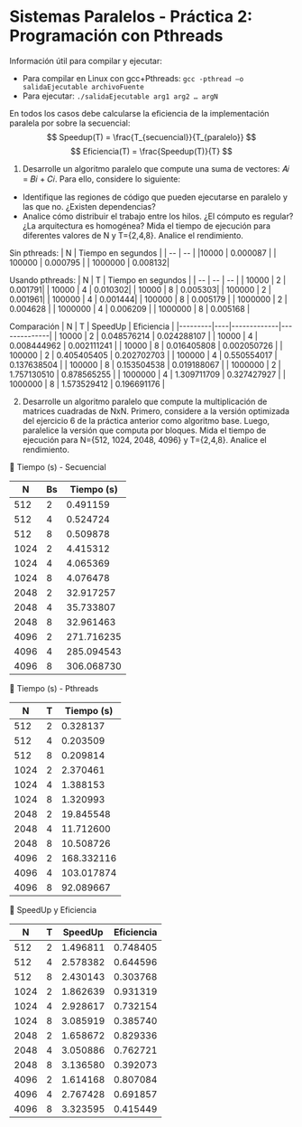 # Sistemas Paralelos - Práctica 2: Programación con Pthreads 

Información útil para compilar y ejecutar:
- Para compilar en Linux con gcc+Pthreads: `gcc -pthread –o salidaEjecutable archivoFuente`
- Para ejecutar: `./salidaEjecutable arg1 arg2 … argN`

En todos los casos debe calcularse la eficiencia de la implementación paralela por sobre la secuencial:
$$ Speedup(T) = \frac{T_{secuencial}}{T_{paralelo}} $$
$$ Eficiencia(T) = \frac{Speedup(T)}{T} $$


1. Desarrolle un algoritmo paralelo que compute una suma de vectores: 𝐴𝑖 = 𝐵𝑖 + 𝐶𝑖. Para ello, considere lo siguiente:
- Identifique las regiones de código que pueden ejecutarse en paralelo y las que no. ¿Existen dependencias?
- Analice cómo distribuir el trabajo entre los hilos. ¿El cómputo es regular? ¿La arquitectura es homogénea?
Mida el tiempo de ejecución para diferentes valores de N y T={2,4,8}. Analice el rendimiento.

Sin pthreads:
| N | Tiempo en segundos |
| -- | -- |
|10000 | 0.000087 |
| 100000 | 0.000795 |
| 1000000 | 0.008132|

Usando pthreads: 
| N | T | Tiempo en segundos |
| -- | -- | -- |
| 10000 | 2 | 0.001791| 
| 10000 | 4 | 0.010302|
| 10000 | 8 | 0.005303|
| 100000 | 2 | 0.001961|
| 100000 | 4 | 0.001444|
| 100000 | 8 | 0.005179 | 
| 1000000 | 2 | 0.004628 |
| 1000000 | 4 | 0.006209 |
| 1000000 | 8 | 0.005168 | 

Comparación 
| N       | T  | SpeedUp     | Eficiencia   |
|---------|----|-------------|--------------|
| 10000   | 2  | 0.048576214 | 0.024288107  |
| 10000   | 4  | 0.008444962 | 0.002111241  |
| 10000   | 8  | 0.016405808 | 0.002050726  |
| 100000  | 2  | 0.405405405 | 0.202702703  |
| 100000  | 4  | 0.550554017 | 0.137638504  |
| 100000  | 8  | 0.153504538 | 0.019188067  |
| 1000000 | 2  | 1.757130510 | 0.878565255  |
| 1000000 | 4  | 1.309711709 | 0.327427927  |
| 1000000 | 8  | 1.573529412 | 0.196691176  |


2. Desarrolle un algoritmo paralelo que compute la multiplicación de matrices cuadradas de NxN. Primero, considere a la versión optimizada del ejercicio 6 de la práctica anterior como algoritmo base. Luego, paralelice la versión que computa por bloques. Mida el tiempo de ejecución para N={512, 1024, 2048, 4096} y T={2,4,8}. Analice el rendimiento.

🔹 Tiempo (s) - Secuencial

| N    | Bs | Tiempo (s) |
|------|----|------------|
| 512  | 2  | 0.491159    |
| 512  | 4  | 0.524724    |
| 512  | 8  | 0.509878    |
| 1024 | 2  | 4.415312    |
| 1024 | 4  | 4.065369    |
| 1024 | 8  | 4.076478    |
| 2048 | 2  | 32.917257   |
| 2048 | 4  | 35.733807   |
| 2048 | 8  | 32.961463   |
| 4096 | 2  | 271.716235  |
| 4096 | 4  | 285.094543  |
| 4096 | 8  | 306.068730  |


🔹 Tiempo (s) - Pthreads

| N    | T  | Tiempo (s) |
|------|----|------------|
| 512  | 2  | 0.328137    |
| 512  | 4  | 0.203509    |
| 512  | 8  | 0.209814    |
| 1024 | 2  | 2.370461    |
| 1024 | 4  | 1.388153    |
| 1024 | 8  | 1.320993    |
| 2048 | 2  | 19.845548   |
| 2048 | 4  | 11.712600   |
| 2048 | 8  | 10.508726   |
| 4096 | 2  | 168.332116  |
| 4096 | 4  | 103.017874  |
| 4096 | 8  | 92.089667   |


🔹 SpeedUp y Eficiencia

| N    | T  | SpeedUp     | Eficiencia   |
|------|----|-------------|--------------|
| 512  | 2  | 1.496811    | 0.748405     |
| 512  | 4  | 2.578382    | 0.644596     |
| 512  | 8  | 2.430143    | 0.303768     |
| 1024 | 2  | 1.862639    | 0.931319     |
| 1024 | 4  | 2.928617    | 0.732154     |
| 1024 | 8  | 3.085919    | 0.385740     |
| 2048 | 2  | 1.658672    | 0.829336     |
| 2048 | 4  | 3.050886    | 0.762721     |
| 2048 | 8  | 3.136580    | 0.392073     |
| 4096 | 2  | 1.614168    | 0.807084     |
| 4096 | 4  | 2.767428    | 0.691857     |
| 4096 | 8  | 3.323595    | 0.415449     |